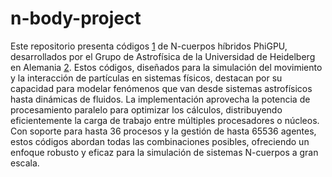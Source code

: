 # n-body-project

Este repositorio presenta códigos [1] de N-cuerpos híbridos PhiGPU, desarrollados por el Grupo de Astrofísica de la Universidad de Heidelberg en Alemania [2]. Estos códigos, diseñados para la simulación del movimiento y la interacción de partículas en sistemas físicos, destacan por su capacidad para modelar fenómenos que van desde sistemas astrofísicos hasta dinámicas de fluidos. La implementación aprovecha la potencia de procesamiento paralelo para optimizar los cálculos, distribuyendo eficientemente la carga de trabajo entre múltiples procesadores o núcleos. Con soporte para hasta 36 procesos y la gestión de hasta 65536 agentes, estos códigos abordan todas las combinaciones posibles, ofreciendo un enfoque robusto y eficaz para la simulación de sistemas N-cuerpos a gran escala.

[1]: https://drive.google.com/file/d/1jJ0nu5L4WaET1CIlnlb-ISYUndICFP52/view
[2]: https://drive.google.com/file/d/1Pw9aiDh4Ae84Ga9I7c1q-0zFgoheC-16/view
